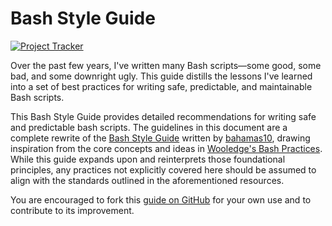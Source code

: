 # Bash Style Guide

[![Project Tracker](https://img.shields.io/badge/repo%20status-Project%20Tracker-lightgrey)](https://wiki.hthompson.dev/en/project-tracker)

Over the past few years, I've written many Bash scripts—some good, some bad, and some downright ugly. This guide distills the lessons I've learned into a set of best practices for writing safe, predictable, and maintainable Bash scripts.

This Bash Style Guide provides detailed recommendations for writing safe and predictable bash scripts. The guidelines in this document are a complete rewrite of the [Bash Style Guide](https://github.com/bahamas10/bash-style-guide) written by [bahamas10](https://github.com/bahamas10), drawing inspiration from the core concepts and ideas in [Wooledge's Bash Practices](http://mywiki.wooledge.org/BashGuide/Practices). While this guide expands upon and reinterprets those foundational principles, any practices not explicitly covered here should be assumed to align with the standards outlined in the aforementioned resources.

You are encouraged to fork this [guide on GitHub](https://github.com/StrangeRanger/bash-style-guide) for your own use and to contribute to its improvement.
